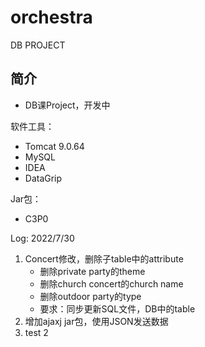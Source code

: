 # orchestra
DB PROJECT
## 简介
- DB课Project，开发中

软件工具：
- Tomcat 9.0.64
- MySQL 
- IDEA
- DataGrip

Jar包：
- C3P0


Log:
2022/7/30
1. Concert修改，删除子table中的attribute
    - 删除private party的theme
    - 删除church concert的church name
    - 删除outdoor party的type
    - 要求：同步更新SQL文件，DB中的table
2. 增加ajaxj jar包，使用JSON发送数据
3. test 2
